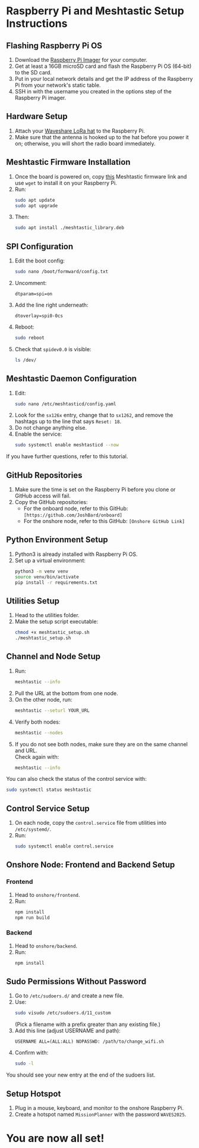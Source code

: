 # Raspberry Pi and Meshtastic Setup Instructions

## Flashing Raspberry Pi OS
1. Download the [Raspberry Pi Imager](https://www.raspberrypi.com/software/) for your computer.
2. Get at least a 16GB microSD card and flash the Raspberry Pi OS (64-bit) to the SD card.
3. Put in your local network details and get the IP address of the Raspberry Pi from your network's static table.
4. SSH in with the username you created in the options step of the Raspberry Pi imager.

## Hardware Setup
1. Attach your [Waveshare LoRa hat](https://www.waveshare.com/sx1262-lorawan-hat.htm?sku=22002) to the Raspberry Pi.
2. Make sure that the antenna is hooked up to the hat before you power it on; otherwise, you will short the radio board immediately.

## Meshtastic Firmware Installation
1. Once the board is powered on, copy [this](https://github.com/meshtastic/firmware/releases/download/v2.5.18.89ebafc/meshtasticd_2.5.18.89ebafc_arm64.deb) Meshtastic firmware link and use `wget` to install it on your Raspberry Pi.
2. Run:
    ```bash
    sudo apt update
    sudo apt upgrade
    ```
3. Then:
    ```bash
    sudo apt install ./meshtastic_library.deb
    ```

## SPI Configuration
1. Edit the boot config:
    ```bash
    sudo nano /boot/formward/config.txt
    ```
2. Uncomment:
    ```
    dtparam=spi=on
    ```
3. Add the line right underneath:
    ```
    dtoverlay=spi0-0cs
    ```
4. Reboot:
    ```bash
    sudo reboot
    ```
5. Check that `spidev0.0` is visible:
    ```bash
    ls /dev/
    ```

## Meshtastic Daemon Configuration
1. Edit:
    ```bash
    sudo nano /etc/meshtasticd/config.yaml
    ```
2. Look for the `sx126x` entry, change that to `sx1262`, and remove the hashtags up to the line that says `Reset: 18`.  
3. Do not change anything else.
4. Enable the service:
    ```bash
    sudo systemctl enable meshtasticd --now
    ```

If you have further questions, refer to this tutorial.

## GitHub Repositories
1. Make sure the time is set on the Raspberry Pi before you clone or GitHub access will fail.
2. Copy the GitHub repositories:
   - For the onboard node, refer to this GitHub: `[https://github.com/JoshBard/onboard]`
   - For the onshore node, refer to this GitHub: `[Onshore GitHub Link]`

## Python Environment Setup
1. Python3 is already installed with Raspberry Pi OS.
2. Set up a virtual environment:
    ```bash
    python3 -m venv venv
    source venv/bin/activate
    pip install -r requirements.txt
    ```

## Utilities Setup
1. Head to the utilities folder.
2. Make the setup script executable:
    ```bash
    chmod +x meshtastic_setup.sh
    ./meshtastic_setup.sh
    ```

## Channel and Node Setup
1. Run:
    ```bash
    meshtastic --info
    ```
2. Pull the URL at the bottom from one node.
3. On the other node, run:
    ```bash
    meshtastic --seturl YOUR_URL
    ```
4. Verify both nodes:
    ```bash
    meshtastic --nodes
    ```
5. If you do not see both nodes, make sure they are on the same channel and URL.  
   Check again with:
    ```bash
    meshtastic --info
    ```

You can also check the status of the control service with:
```bash
sudo systemctl status meshtastic
```

## Control Service Setup
1. On each node, copy the `control.service` file from utilities into `/etc/systemd/`.
2. Run:
    ```bash
    sudo systemctl enable control.service
    ```

## Onshore Node: Frontend and Backend Setup
### Frontend
1. Head to `onshore/frontend`.
2. Run:
    ```bash
    npm install
    npm run build
    ```

### Backend
1. Head to `onshore/backend`.
2. Run:
    ```bash
    npm install
    ```

## Sudo Permissions Without Password
1. Go to `/etc/sudoers.d/` and create a new file.
2. Use:
    ```bash
    sudo visudo /etc/sudoers.d/11_custom
    ```
   (Pick a filename with a prefix greater than any existing file.)
3. Add this line (adjust USERNAME and path):
    ```
    USERNAME ALL=(ALL:ALL) NOPASSWD: /path/to/change_wifi.sh
    ```
4. Confirm with:
    ```bash
    sudo -l
    ```
You should see your new entry at the end of the sudoers list.

## Setup Hotspot
1. Plug in a mouse, keyboard, and monitor to the onshore Raspberry Pi.
2. Create a hotspot named `MissionPlanner` with the password `WAVES2025`.

# You are now all set!
